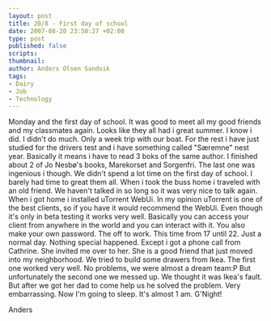 ```yaml
---
layout: post
title: 20/8 - First day of school
date: 2007-08-20 23:50:27 +02:00
type: post
published: false
scripts:
thumbnail:
author: Anders Olsen Sandvik
tags:
- Dairy
- Job
- Technology
---
```

<p>Monday and the first day of school. It was good to meet all my good friends and my classmates again. Looks like they all had i great summer. I know i did. I didn't do much. Only a week trip with our boat. For the rest i have just studied for the drivers test and i have something called "Særemne" nest year. Basically it means i have to read 3 boks of the same author. I finished about 2 of Jo Nesbø's books, Marekorset and Sorgenfri. The last one was ingenious i though. We didn't spend a lot time on the first day of school. I barely had time to great them all. When i took the buss home i traveled with an old friend. We haven't talked in so long so it was very nice to talk again. When i got home i installed uTorrent WebUi. In my opinion uTorrent is one of the best clients, so if you have it would recommend the WebUi. Even though it's only in beta testing it works very well. Basically you can access your client from anywhere in the world and you can interact with it. You also make your own password. The off to work. This time from 17 until 22. Just a normal day. Nothing special happened. Except i got a phone call from Cathrine. She invited me over to her. She is a good friend that just moved into my neighborhood. We tried to build some drawers from Ikea. The first one worked very well. No problems, we were almost a dream team:P But unfortunately the second one we messed up. We thought it was Ikea's fault. But after we got her dad to come help us he solved the problem. Very embarrassing. Now I'm going to sleep. It's almost 1 am. G'Night!</p>
<p>Anders</p>
